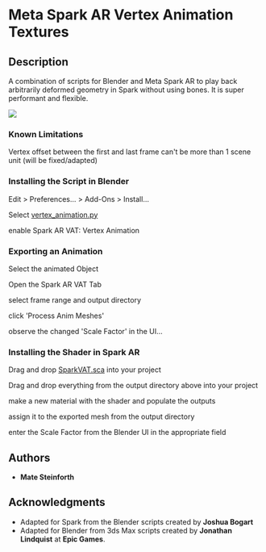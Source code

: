 # Meta Spark AR Vertex Animation Textures

## Description
A combination of scripts for Blender and Meta Spark AR to play back arbitrarily deformed geometry in Spark without using bones. It is super performant and flexible. 

![](https://github.com/MateSteinforth/SparkAR-VAT/blob/master/animatedCube.gif)


### Known Limitations
Vertex offset between the first and last frame can't be more than 1 scene unit (will be fixed/adapted)


### Installing the Script in Blender

Edit > Preferences... > Add-Ons > Install...

Select [vertex_animation.py](https://github.com/MateSteinforth/SparkAR-VAT/blob/master/Blender/vertex_animation.py)

enable Spark AR VAT: Vertex Animation


### Exporting an Animation

Select the animated Object

Open the Spark AR VAT Tab

select frame range and output directory

click 'Process Anim Meshes'

observe the changed 'Scale Factor' in the UI...


### Installing the Shader in Spark AR

Drag and drop [SparkVAT.sca](https://github.com/MateSteinforth/SparkAR-VAT/blob/master/SparkVATExample/shaders/SparkVAT.sca) into your project

Drag and drop everything from the output directory above into your project

make a new material with the shader and populate the outputs

assign it to the exported mesh from the output directory

enter the Scale Factor from the Blender UI in the appropriate field



## Authors

* **Mate Steinforth**

## Acknowledgments
* Adapted for Spark from the Blender scripts created by **Joshua Bogart**
* Adapted for Blender from 3ds Max scripts created by **Jonathan Lindquist** at **Epic Games**.
